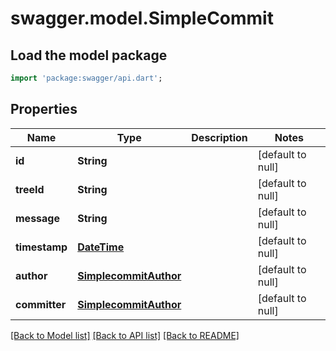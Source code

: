 # swagger.model.SimpleCommit

## Load the model package
```dart
import 'package:swagger/api.dart';
```

## Properties
Name | Type | Description | Notes
------------ | ------------- | ------------- | -------------
**id** | **String** |  | [default to null]
**treeId** | **String** |  | [default to null]
**message** | **String** |  | [default to null]
**timestamp** | [**DateTime**](DateTime.md) |  | [default to null]
**author** | [**SimplecommitAuthor**](SimplecommitAuthor.md) |  | [default to null]
**committer** | [**SimplecommitAuthor**](SimplecommitAuthor.md) |  | [default to null]

[[Back to Model list]](../README.md#documentation-for-models) [[Back to API list]](../README.md#documentation-for-api-endpoints) [[Back to README]](../README.md)

